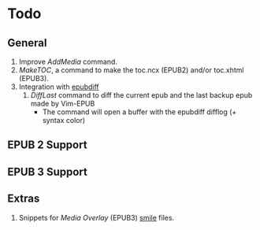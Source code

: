 # Todo

## General

1. Improve _AddMedia_ command.
2. _MakeTOC_, a command to make the toc.ncx (EPUB2) and/or toc.xhtml (EPUB3).
3. Integration with [epubdiff](https://github.com/nicwest/epubdiff)
   1. _DiffLast_ command to diff the current epub and the last backup epub made by Vim-EPUB
      - The command will open a buffer with the epubdiff difflog (+ syntax color)

## EPUB 2 Support

## EPUB 3 Support

## Extras

1. Snippets for _Media Overlay_ (EPUB3) [smile](http://www.w3.org/ns/SMIL) files.
